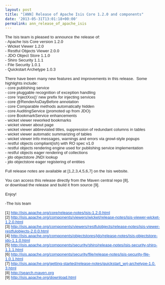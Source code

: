 ```yaml
---
layout: post
title: "[ANN] Release of Apache Isis Core 1.2.0 and components"
date: '2013-05-31T13:01:18+00:00'
permalink: ann_release_of_apache_isis
---
```

<div style="color: #222222; font-family: arial, sans-serif; font-size: 13.333333969116211px;">The Isis team is pleased to announce the release of:</div>
  <div style="color: #222222; font-family: arial, sans-serif; font-size: 13.333333969116211px;">- Apache Isis Core version 1.2.0</div>
  <div style="color: #222222; font-family: arial, sans-serif; font-size: 13.333333969116211px;">- Wicket Viewer 1.2.0</div>
  <div style="color: #222222; font-family: arial, sans-serif; font-size: 13.333333969116211px;">- Restful Objects Viewer 2.0.0</div>
  <div style="color: #222222; font-family: arial, sans-serif; font-size: 13.333333969116211px;">- JDO Object Store 1.1.0</div>
  <div style="color: #222222; font-family: arial, sans-serif; font-size: 13.333333969116211px;">- Shiro Security 1.1.1</div>
  <div style="color: #222222; font-family: arial, sans-serif; font-size: 13.333333969116211px;">- File Security 1.0.1</div>
  <div style="color: #222222; font-family: arial, sans-serif; font-size: 13.333333969116211px;">- Quickstart Archetype 1.0.3<br /></div>
  <div style="color: #222222; font-family: arial, sans-serif; font-size: 13.333333969116211px;"><br /></div>
  <div style="color: #222222; font-family: arial, sans-serif; font-size: 13.333333969116211px;">There have been many new features and improvements in this release. &nbsp;Some highlights include:</div>
  <div style="color: #222222; font-family: arial, sans-serif; font-size: 13.333333969116211px;">- core publishing service</div>
  <div style="color: #222222; font-family: arial, sans-serif; font-size: 13.333333969116211px;">- core pluggable recognition of exception handling</div>
  <div style="color: #222222; font-family: arial, sans-serif; font-size: 13.333333969116211px;">- core 'injectXxx()' new prefix for injecting services</div>
  <div style="color: #222222; font-family: arial, sans-serif; font-size: 13.333333969116211px;">- core @RenderAsDayBefore annotation</div>
  <div style="color: #222222; font-family: arial, sans-serif; font-size: 13.333333969116211px;">- core Comparable methods automatically hidden</div>
  <div style="color: #222222; font-family: arial, sans-serif; font-size: 13.333333969116211px;">- core AuditingService (promoted up from JDO)</div>
  <div style="color: #222222; font-family: arial, sans-serif; font-size: 13.333333969116211px;">- core BookmarkService enhancements</div>
  <div style="color: #222222; font-family: arial, sans-serif; font-size: 13.333333969116211px;">- wicket viewer reworked bookmarks</div>
  <div style="color: #222222; font-family: arial, sans-serif; font-size: 13.333333969116211px;">- wicket viewer about page</div>
  <div style="color: #222222; font-family: arial, sans-serif; font-size: 13.333333969116211px;">- wicket viewer abbreviated titles, suppression of redundant columns in tables<br /></div>
  <div style="color: #222222; font-family: arial, sans-serif; font-size: 13.333333969116211px;">
    <div>- wicket viewer automatic summarizing of tables</div>
    <div>- wicket viewer info messages, warnings and errors via growl-style popups</div>
    <div>- restful objects compliant(ish) with RO spec v1.0<br /></div>
    <div>- restful objects rendering engine used for publishing service implementation</div>
    <div>- restful objects eager rendering of collections</div>
    <div>- jdo objectstore JNDI lookup</div>
    <div>- jdo objectstore eager registering of entities</div>
  </div>
  <div style="color: #222222; font-family: arial, sans-serif; font-size: 13.333333969116211px;"><br /></div>
  <div style="color: #222222; font-family: arial, sans-serif; font-size: 13.333333969116211px;">Full release notes are available at [1,2,3,4,5,6,7] on the Isis website.</div>
  <div style="color: #222222; font-family: arial, sans-serif; font-size: 13.333333969116211px;"><br /></div>
  <div style="color: #222222; font-family: arial, sans-serif; font-size: 13.333333969116211px;">You can access this release directly from the Maven central repo [8],&nbsp;</div>
  <div style="color: #222222; font-family: arial, sans-serif; font-size: 13.333333969116211px;">or download the release and build it from source [9].</div>
  <div style="color: #222222; font-family: arial, sans-serif; font-size: 13.333333969116211px;"><br /></div>
  <div style="color: #222222; font-family: arial, sans-serif; font-size: 13.333333969116211px;">Enjoy!</div>
  <div style="color: #222222; font-family: arial, sans-serif; font-size: 13.333333969116211px;"><br /></div>
  <div style="color: #222222; font-family: arial, sans-serif; font-size: 13.333333969116211px;">-The Isis team</div>
  <div style="color: #222222; font-family: arial, sans-serif; font-size: 13.333333969116211px;"><br /></div>
  <div style="color: #222222; font-family: arial, sans-serif; font-size: 13.333333969116211px;">[1] <a href="http://isis.apache.org/core/release-notes/isis-1.2.0.html" target="_blank" style="color: #1155cc;">http://isis.apache.org/core/<wbr />release-notes/isis-1.2.0.html</a></div>
  <div style="color: #222222; font-family: arial, sans-serif; font-size: 13.333333969116211px;">[2]&nbsp;<a href="http://isis.apache.org/components/viewers/wicket/release-notes/isis-viewer-wicket-1.2.0.html" target="_blank" style="color: #1155cc;">http://isis.apache.org/<wbr />components/viewers/wicket/<wbr />release-notes/isis-viewer-<wbr />wicket-1.2.0.html</a></div>
  <div style="color: #222222; font-family: arial, sans-serif; font-size: 13.333333969116211px;">[3]&nbsp;<a href="http://isis.apache.org/components/viewers/restfulobjects/release-notes/isis-viewer-restfulobjects-2.0.0.html" target="_blank" style="color: #1155cc;">http://isis.apache.org/<wbr />components/viewers/<wbr />restfulobjects/release-notes/<wbr />isis-viewer-restfulobjects-2.<wbr />0.0.html</a></div>
  <div style="color: #222222; font-family: arial, sans-serif; font-size: 13.333333969116211px;">[4]&nbsp;<a href="http://isis.apache.org/components/objectstores/jdo/release-notes/isis-objectstore-jdo-1.1.0.html" target="_blank" style="color: #1155cc;">http://isis.apache.org/<wbr />components/objectstores/jdo/<wbr />release-notes/isis-<wbr />objectstore-jdo-1.1.0.html</a></div>
  <div style="color: #222222; font-family: arial, sans-serif; font-size: 13.333333969116211px;">[5]&nbsp;<a href="http://isis.apache.org/components/security/shiro/release-notes/isis-security-shiro-1.1.1.html" target="_blank" style="color: #1155cc;">http://isis.apache.org/<wbr />components/security/shiro/<wbr />release-notes/isis-security-<wbr />shiro-1.1.1.html</a></div>
  <div style="color: #222222; font-family: arial, sans-serif; font-size: 13.333333969116211px;">[6]&nbsp;<a href="http://isis.apache.org/components/security/file/release-notes/isis-security-file-1.0.1.html" target="_blank" style="color: #1155cc;">http://isis.apache.org/<wbr />components/security/file/<wbr />release-notes/isis-security-<wbr />file-1.0.1.html</a></div>
  <div style="color: #222222; font-family: arial, sans-serif; font-size: 13.333333969116211px;">[7]&nbsp;<a href="http://isis.apache.org/getting-started/release-notes/quickstart_wrj-archetype-1.0.3.html" target="_blank" style="color: #1155cc;">http://isis.apache.org/<wbr />getting-started/release-notes/<wbr />quickstart_wrj-archetype-1.0.<wbr />3.html</a></div>
  <div style="color: #222222; font-family: arial, sans-serif; font-size: 13.333333969116211px;">[8] <a href="http://search.maven.org/" target="_blank" style="color: #1155cc;">http://search.maven.org</a></div>
  <div style="color: #222222; font-family: arial, sans-serif; font-size: 13.333333969116211px;">[9] <a href="http://isis.apache.org/download.html" target="_blank" style="color: #1155cc;">http://isis.apache.org/<wbr />download.html</a></div>
